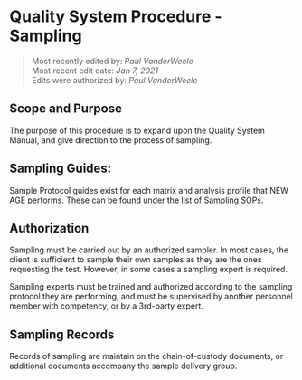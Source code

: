 # Quality System Procedure - Sampling

>Most recently edited by: *Paul VanderWeele*  
>Most recent edit date: *Jan 7, 2021*  
>Edits were authorized by: *Paul VanderWeele*  

## Scope and Purpose

The purpose of this procedure is to expand upon the Quality System Manual, and give direction to the process of sampling.

## Sampling Guides:

Sample Protocol guides exist for each matrix and analysis profile that NEW AGE performs. These can be found under the list of [Sampling SOPs](../SOPs/index.md#sampling).

## Authorization

Sampling must be carried out by an authorized sampler. In most cases, the client is sufficient to sample their own samples as they are the ones requesting the test. However, in some cases a sampling expert is required.

Sampling experts must be trained and authorized according to the sampling protocol they are performing, and must be supervised by another personnel member with competency, or by a 3rd-party expert.

## Sampling Records

Records of sampling are maintain on the chain-of-custody documents, or additional documents accompany the sample delivery group.
